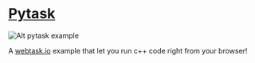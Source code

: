 # [Pytask](https://tehsis.github.io/webtask-cplustask)

![Alt pytask example](https://tehsis.github.io/webtask-cplustask/src/example.gif)

A [webtask.io](https://webtask.io) example that let you run c++ code right from your browser!
